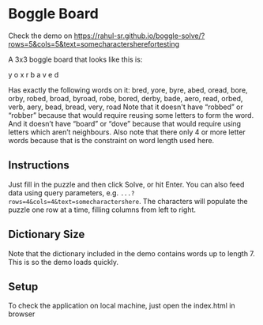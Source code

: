 # Boggle Board

Check the demo on https://rahul-sr.github.io/boggle-solve/?rows=5&cols=5&text=somecharactersherefortesting

A 3x3 boggle board that looks like this is:

y o x
r b a
v e d

Has exactly the following words on it:
bred, yore, byre, abed, oread, bore, orby, robed, broad, byroad, robe, bored, derby, bade, aero, read, orbed, verb, aery, bead, bread, very, road
Note that it doesn't have “robbed” or “robber” because that would require reusing some letters to form the word. And it doesn’t have “board” or “dove” because that would require using letters which aren’t neighbours. Also note that there only 4 or more letter words because that is the constraint on word length used here.

## Instructions

Just fill in the puzzle and then click Solve, or hit Enter. You can also feed
data using query parameters, e.g. `...?rows=4&cols=4&text=somecharactershere`.
The characters will populate the puzzle one row at a time, filling columns from
left to right.

## Dictionary Size

Note that the dictionary included in the demo contains words up to length 7.
This is so the demo loads quickly.

## Setup

To check the application on local machine, just open the index.html in browser
